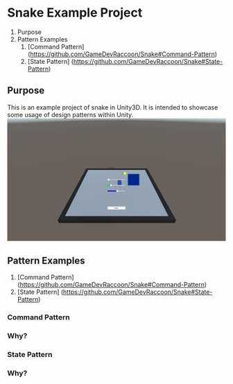 # Snake Example Project
1. Purpose
1. Pattern Examples
    1. [Command Pattern] (https://github.com/GameDevRaccoon/Snake#Command-Pattern)
    1. [State Pattern] (https://github.com/GameDevRaccoon/Snake#State-Pattern)

## Purpose
This is an example project of snake in Unity3D. It is intended to showcase some usage of design patterns within Unity.
![](Screenshots/options.jpg?raw=true "Optional Title")

## Pattern Examples
1. [Command Pattern] (https://github.com/GameDevRaccoon/Snake#Command-Pattern)
1. [State Pattern] (https://github.com/GameDevRaccoon/Snake#State-Pattern)

### Command Pattern
### Why?

### State Pattern
### Why?